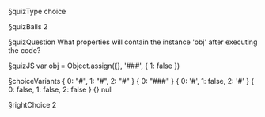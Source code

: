 §quizType
choice

§quizBalls
2

§quizQuestion
What properties will contain the instance 'obj' after executing the code?



§quizJS
var obj = Object.assign({}, '###', { 1: false })



§choiceVariants
{ 0: "#", 1: "#", 2: "#" }
{ 0: "###" }
{ 0: '#', 1: false, 2: '#' }
{ 0: false, 1: false, 2: false }
{}
null

§rightChoice
2
